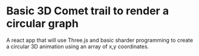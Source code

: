 #  Basic 3D Comet trail to render a circular graph 

A react app that will use Three.js and basic sharder programming to create a circular 3D animation using an array of x,y coordinates.
